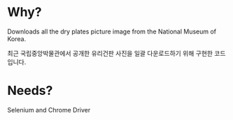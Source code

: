 # Why?
Downloads all the dry plates picture image from the National Museum of Korea.

최근 국립중앙박물관에서 공개한 유리건판 사진을 일괄 다운로드하기 위해 구현한 코드입니다.

# Needs?
Selenium and Chrome Driver